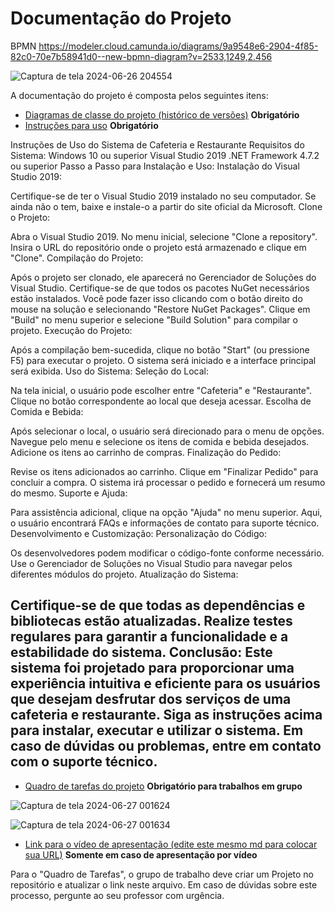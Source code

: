 # Documentação do Projeto

BPMN https://modeler.cloud.camunda.io/diagrams/9a9548e6-2904-4f85-82c0-70e7b58941d0--new-bpmn-diagram?v=2533,1249,2.456

![Captura de tela 2024-06-26 204554](https://github.com/DisciplinasProgramacao/poo-tp-2024-1-nao-importa/assets/127787843/6cebbd74-4205-41c7-86a1-f1cbd37bf479)

A documentação do projeto é composta pelos seguintes itens: 
 - [Diagramas de classe do projeto (histórico de versões)](/docs/diagramas/) **Obrigatório**
 - [Instruções para uso](/docs/instrucoes.md) **Obrigatório**

Instruções de Uso do Sistema de Cafeteria e Restaurante
Requisitos do Sistema:
Windows 10 ou superior
Visual Studio 2019
.NET Framework 4.7.2 ou superior
Passo a Passo para Instalação e Uso:
Instalação do Visual Studio 2019:

Certifique-se de ter o Visual Studio 2019 instalado no seu computador.
Se ainda não o tem, baixe e instale-o a partir do site oficial da Microsoft.
Clone o Projeto:

Abra o Visual Studio 2019.
No menu inicial, selecione "Clone a repository".
Insira o URL do repositório onde o projeto está armazenado e clique em "Clone".
Compilação do Projeto:

Após o projeto ser clonado, ele aparecerá no Gerenciador de Soluções do Visual Studio.
Certifique-se de que todos os pacotes NuGet necessários estão instalados. Você pode fazer isso clicando com o botão direito do mouse na solução e selecionando "Restore NuGet Packages".
Clique em "Build" no menu superior e selecione "Build Solution" para compilar o projeto.
Execução do Projeto:

Após a compilação bem-sucedida, clique no botão "Start" (ou pressione F5) para executar o projeto.
O sistema será iniciado e a interface principal será exibida.
Uso do Sistema:
Seleção do Local:

Na tela inicial, o usuário pode escolher entre "Cafeteria" e "Restaurante".
Clique no botão correspondente ao local que deseja acessar.
Escolha de Comida e Bebida:

Após selecionar o local, o usuário será direcionado para o menu de opções.
Navegue pelo menu e selecione os itens de comida e bebida desejados.
Adicione os itens ao carrinho de compras.
Finalização do Pedido:

Revise os itens adicionados ao carrinho.
Clique em "Finalizar Pedido" para concluir a compra.
O sistema irá processar o pedido e fornecerá um resumo do mesmo.
Suporte e Ajuda:

Para assistência adicional, clique na opção "Ajuda" no menu superior.
Aqui, o usuário encontrará FAQs e informações de contato para suporte técnico.
Desenvolvimento e Customização:
Personalização do Código:

Os desenvolvedores podem modificar o código-fonte conforme necessário.
Use o Gerenciador de Soluções no Visual Studio para navegar pelos diferentes módulos do projeto.
Atualização do Sistema:

Certifique-se de que todas as dependências e bibliotecas estão atualizadas.
Realize testes regulares para garantir a funcionalidade e a estabilidade do sistema.
Conclusão:
Este sistema foi projetado para proporcionar uma experiência intuitiva e eficiente para os usuários que desejam desfrutar dos serviços de uma cafeteria e restaurante. Siga as instruções acima para instalar, executar e utilizar o sistema. Em caso de dúvidas ou problemas, entre em contato com o suporte técnico.
 - 
 - [Quadro de tarefas do projeto](https://insira.aqui.sua.URL) **Obrigatório para trabalhos em grupo**

![Captura de tela 2024-06-27 001624](https://github.com/DisciplinasProgramacao/poo-tp-2024-1-nao-importa/assets/127787843/f0999a00-c47c-48b0-b5ab-8c626898eaa2)

![Captura de tela 2024-06-27 001634](https://github.com/DisciplinasProgramacao/poo-tp-2024-1-nao-importa/assets/127787843/48ad36d2-9498-4320-9cc4-b04b7aef4742)


 - [Link para o vídeo de apresentação (edite este mesmo md para colocar sua URL)](http://insira.aqui.sua.URL) **Somente em caso de apresentação por vídeo**

Para o "Quadro de Tarefas", o grupo de trabalho deve criar um Projeto no repositório e atualizar o link neste arquivo. Em caso de dúvidas sobre este processo, pergunte ao seu professor com urgência.


